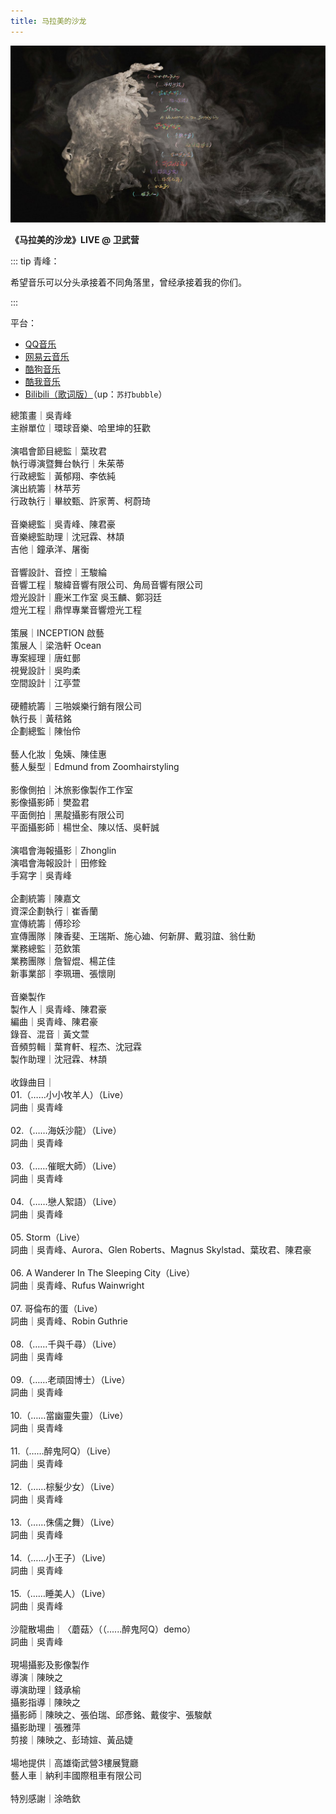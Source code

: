 ```yaml
---
title: 马拉美的沙龙
---
```


![](../../.vuepress/images/wqf-c2022-malameideshalong.jpg)

**《马拉美的沙龙》LIVE @ 卫武营**

::: tip 青峰：

希望音乐可以分头承接着不同角落里，曾经承接着我的你们。

:::

平台：
- [QQ音乐](http://t.cn/A6lhVwpd)
- [网易云音乐](http://t.cn/A6lPIJ7E)
- [酷狗音乐](http://t.cn/A6lhVwpB)
- [酷我音乐](http://t.cn/A6lhVwpr)
- [Bilibili（歌词版）](https://www.bilibili.com/video/BV1te411f7H1/)（up：`苏打bubble`）

總策畫｜吳青峰 <br/>
主辦單位｜環球音樂、哈里坤的狂歡 <br/>
<br/>
演唱會節目總監｜葉玫君 <br/>
執行導演暨舞台執行｜朱茱蒂 <br/>
行政總監｜黃郁翔、李依純 <br/>
演出統籌｜林苹芳 <br/>
行政執行｜畢紋甄、許家菁、柯蔚琦 <br/>
<br/>
音樂總監｜吳青峰、陳君豪 <br/>
音樂總監助理｜沈冠霖、林頡 <br/>
吉他｜鐘承洋、屠衡 <br/>
<br/>
音響設計、音控｜王駿綸 <br/>
音響工程｜駿緯音響有限公司、角局音響有限公司 <br/>
燈光設計｜鹿米工作室 吳玉麟、鄭羽廷 <br/>
燈光工程｜鼎悍專業音響燈光工程 <br/>
<br/>
策展｜INCEPTION 啟藝 <br/>
策展人｜梁浩軒 Ocean <br/>
專案經理｜唐虹鄤 <br/>
視覺設計｜吳昀柔 <br/>
空間設計｜江亭萱 <br/>
<br/>
硬體統籌｜三啪娛樂行銷有限公司 <br/>
執行長｜黃秸銘 <br/>
企劃總監｜陳怡伶 <br/>
<br/>
藝人化妝｜兔姨、陳佳惠 <br/>
藝人髮型｜Edmund from Zoomhairstyling <br/>
<br/>
影像側拍｜沐旅影像製作工作室 <br/>
影像攝影師｜樊盈君 <br/>
平面側拍｜黑靛攝影有限公司 <br/>
平面攝影師｜楊世全、陳以恬、吳軒誠 <br/>
<br/>
演唱會海報攝影｜Zhonglin <br/>
演唱會海報設計｜田修銓 <br/>
手寫字｜吳青峰 <br/>
<br/>
企劃統籌｜陳嘉文 <br/>
資深企劃執行｜崔香蘭 <br/>
宣傳統籌｜傅珍珍 <br/>
宣傳團隊｜陳香斐、王瑞斯、施心廸、何新屏、戴羽誼、翁仕勳 <br/>
業務總監｜范欽策 <br/>
業務團隊｜詹智焜、楊芷佳 <br/>
新事業部｜李珮珊、張懷剛 <br/>
<br/>
音樂製作 <br/>
製作人｜吳青峰、陳君豪 <br/>
編曲｜吳青峰、陳君豪 <br/>
錄音、混音｜黃文萱 <br/>
音頻剪輯｜葉育軒、程杰、沈冠霖 <br/>
製作助理｜沈冠霖、林頡 <br/>
<br/>
收錄曲目｜ <br/>
01.（……小小牧羊人）（Live） <br/>
詞曲｜吳青峰 <br/>
<br/>
02.（……海妖沙龍）（Live） <br/>
詞曲｜吳青峰 <br/>
<br/>
03.（……催眠大師）（Live） <br/>
詞曲｜吳青峰 <br/>
<br/>
04.（……戀人絮語）（Live） <br/>
詞曲｜吳青峰 <br/>
<br/>
05. Storm（Live） <br/>
詞曲｜吳青峰、Aurora、Glen Roberts、Magnus Skylstad、葉玫君、陳君豪 <br/>
<br/>
06. A Wanderer In The Sleeping City（Live） <br/>
詞曲｜吳青峰、Rufus Wainwright <br/>
<br/>
07. 哥倫布的蛋（Live） <br/>
詞曲｜吳青峰、Robin Guthrie <br/>
<br/>
08.（……千與千尋）（Live） <br/>
詞曲｜吳青峰 <br/>
<br/>
09.（……老頑固博士）（Live） <br/>
詞曲｜吳青峰 <br/>
<br/>
10.（……當幽靈失靈）（Live） <br/>
詞曲｜吳青峰 <br/>
<br/>
11.（……醉鬼阿Q）（Live） <br/>
詞曲｜吳青峰 <br/>
<br/>
12.（……棕髮少女）（Live） <br/>
詞曲｜吳青峰 <br/>
<br/>
13.（……侏儒之舞）（Live） <br/>
詞曲｜吳青峰 <br/>
<br/>
14.（……小王子）（Live） <br/>
詞曲｜吳青峰 <br/>
<br/>
15.（……睡美人）（Live） <br/>
詞曲｜吳青峰 <br/>
<br/>
沙龍散場曲｜〈蘑菇〉（（......醉鬼阿Q）demo） <br/>
詞曲｜吳青峰 <br/>
<br/>
現場攝影及影像製作 <br/>
導演｜陳映之 <br/>
導演助理｜錢承榆 <br/>
攝影指導｜陳映之 <br/>
攝影師｜陳映之、張伯瑞、邱彥銘、戴俊宇、張駿献 <br/>
攝影助理｜張雅萍 <br/>
剪接｜陳映之、彭琦媗、黃品婕 <br/>
<br/>
場地提供｜高雄衛武營3樓展覽廳 <br/>
藝人車｜納利丰國際租車有限公司 <br/>
<br/>
特別感謝｜涂皓欽